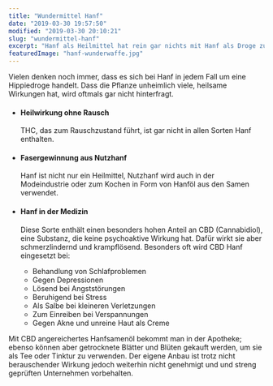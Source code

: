 ```yaml
---
title: "Wundermittel Hanf"
date: "2019-03-30 19:57:50"
modified: "2019-03-30 20:10:21"
slug: "wundermittel-hanf"
excerpt: "Hanf als Heilmittel hat rein gar nichts mit Hanf als Droge zu tun. Neue Züchtungen der uralten Heilpflanze helfen bei chronischen Schmerzen und einer Vielzahl an Krankheiten. "
featuredImage: "hanf-wunderwaffe.jpg"
---
```


Vielen denken noch immer, dass es sich bei Hanf in jedem Fall um eine Hippiedroge handelt. Dass die Pflanze unheimlich viele, heilsame Wirkungen hat, wird oftmals gar nicht hinterfragt.

*   #### Heilwirkung ohne Rausch
    
    THC, das zum Rauschzustand führt, ist gar nicht in allen Sorten Hanf enthalten.
*   #### Fasergewinnung aus Nutzhanf
    
    Hanf ist nicht nur ein Heilmittel, Nutzhanf wird auch in der Modeindustrie oder zum Kochen in Form von Hanföl aus den Samen verwendet.
*   #### Hanf in der Medizin
    
    Diese Sorte enthält einen besonders hohen Anteil an CBD (Cannabidiol), eine Substanz, die keine psychoaktive Wirkung hat. Dafür wirkt sie aber schmerzlindernd und krampflösend. Besonders oft wird CBD Hanf eingesetzt bei:
    *   Behandlung von Schlafproblemen
    *   Gegen Depressionen
    *   Lösend bei Angststörungen
    *   Beruhigend bei Stress
    *   Als Salbe bei kleineren Verletzungen
    *   Zum Einreiben bei Verspannungen
    *   Gegen Akne und unreine Haut als Creme

Mit CBD angereichertes Hanfsamenöl bekommt man in der Apotheke; ebenso können aber getrocknete Blätter und Blüten gekauft werden, um sie als Tee oder Tinktur zu verwenden. Der eigene Anbau ist trotz nicht berauschender Wirkung jedoch weiterhin nicht genehmigt und und streng geprüften Unternehmen vorbehalten.